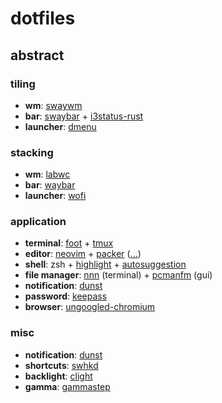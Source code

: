 # dotfiles

## abstract

### tiling

- **wm**: [swaywm](https://github.com/swaywm/sway)
- **bar**: [swaybar](https://github.com/swaywm/sway) + [i3status-rust](https://github.com/greshake/i3status-rust)
- **launcher**: [dmenu](https://github.com/Cloudef/bemenu)

### stacking

- **wm**: [labwc](https://github.com/labwc/labwc)
- **bar**: [waybar](https://github.com/Alexays/Waybar)
- **launcher**: [wofi](https://hg.sr.ht/~scoopta/wofi)

### application

- **terminal**: [foot](https://codeberg.org/dnkl/foot) + [tmux](https://github.com/tmux/tmux)
- **editor**: [neovim](https://github.com/neovim/neovim) + [packer](https://github.com/wbthomason/packer.nvim) ([...](https://github.com/phanthh/dotfiles/blob/master/nvim/lua/pluginList.lua))
- **shell**: zsh + [highlight](https://github.com/zsh-users/zsh-syntax-highlighting) + [autosuggestion](https://github.com/zsh-users/zsh-autosuggestions)
- **file manager**: [nnn](https://github.com/jarun/nnn) (terminal) + [pcmanfm](https://github.com/lxde/pcmanfm) (gui)
- **notification**: [dunst](https://github.com/dunst-project/dunst)
- **password**: [keepass](https://en.wikipedia.org/wiki/KeePass)
- **browser**: [ungoogled-chromium](https://github.com/Eloston/ungoogled-chromium)

### misc

- **notification**: [dunst](https://github.com/dunst-project/dunst)
- **shortcuts**: [swhkd](https://github.com/waycrate/swhkd)
- **backlight**: [clight](https://github.com/FedeDP/Clight)
- **gamma**: [gammastep](https://gitlab.com/chinstrap/gammastep)
  <!-- - **firefox** (_deprecated_): -->
  <!--   - **css**: modified [cascade](https://github.com/andreasgrafen/cascade) -->
  <!--   - **vim**: [tridactyl](https://github.com/tridactyl/tridactyl) + modified [userContent.css](https://github.com/phanthh/dotfiles/blob/master/userContent.css) -->
